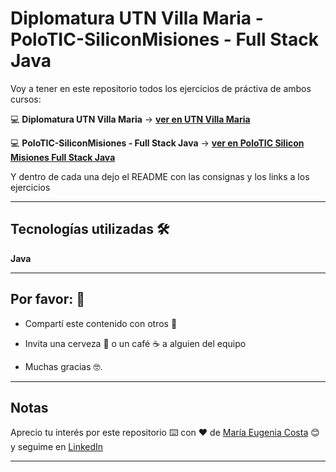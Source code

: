 # Diplomatura UTN Villa Maria - PoloTIC-SiliconMisiones - Full Stack Java 

Voy a tener en este repositorio todos los ejercicios de práctiva de ambos cursos:

:computer: **Diplomatura UTN Villa Maria** -> [**ver en UTN Villa Maria**](https://github.com/eugenia1984/diploUTNVM-PoloTIC-SiliconMisiones-Java/tree/main/utnvillamaria)

:computer: **PoloTIC-SiliconMisiones - Full Stack Java** -> [**ver en PoloTIC Silicon Misiones Full Stack Java**](https://github.com/eugenia1984/diploUTNVM-PoloTIC-SiliconMisiones-Java/tree/main/polotic_siliconmisiones)


Y dentro de cada una dejo el README con las consignas y los links a los ejercicios

---

## Tecnologías utilizadas 🛠️

**Java**


---

## Por favor: 🎁

* Compartí este contenido con otros 📢

* Invita una cerveza 🍺 o un café ☕  a alguien del equipo 

* Muchas gracias 🤓.

---

## Notas

Aprecio tu interés por este repositorio ⌨️  con ❤️ de [María Eugenia Costa](https://github.com/eugenia1984) 😊 y seguime en  [LinkedIn](http://www.linkedin.com/in/maríaeugeniacosta) 


---
